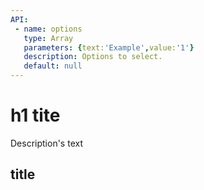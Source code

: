 ```yaml
---
API:
 - name: options
   type: Array
   parameters: {text:'Example',value:'1'}
   description: Options to select.
   default: null
---
```


# h1 tite

<box header>

  Description's text

</box>


<box>

## title

<vuecode md>
<template #demo>
<div>

</div>
</template>
<template #code>

```html

```

</template>
</vuecode>

</box>
